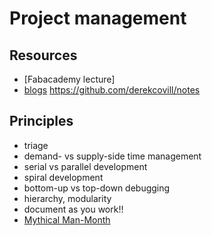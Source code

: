 # Project management

## Resources
- [Fabacademy lecture] 
- [blogs](https://github.com/derekcovill/notes/blob/master/blogs.md)
https://github.com/derekcovill/notes
## Principles
- triage
- demand- vs supply-side time management
- serial vs parallel development
- spiral development
- bottom-up vs top-down debugging
- hierarchy, modularity
- document as you work!!
- [Mythical Man-Month](https://www.amazon.com/Mythical-Man-Month-Software-Engineering-Anniversary/dp/0201835959)
